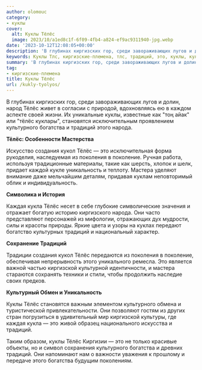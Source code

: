```yaml
---
author: olomouc
category:
- куклы
cover:
  alt: Куклы Тёлёс
  image: 2023/10/a1ed8c1f-6f09-4fb4-a824-ef9ac9311940-jpg.webp
date: '2023-10-12T12:08:05+00:00'
description: 'В глубинах киргизских гор, среди завораживающих лугов и долин, народ Тёлёс живет в согласии с природой, вдохновляясь ею в каждом аспекте своей жизни. Их...'
keywords: Куклы Тлс, киргизские-племена, тлс, традиций, это, куклы, культурного, богатства, становятся, народа, создания, кукол, поколения, поколение, уникальность, мастера, каждая
summary: 'В глубинах киргизских гор, среди завораживающих лугов и долин, народ Тёлёс живет в согласии с природой, вдохновляясь ею в каждом аспекте своей жизни. Их...'
tag:
- киргизские-племена
title: Куклы Тёлёс
url: /kukly-tyolyos/
---
```


В глубинах киргизских гор, среди завораживающих лугов и долин, народ Тёлёс живет в согласии с природой, вдохновляясь ею в каждом аспекте своей жизни. Их уникальные куклы, известные как "тоң айак" или "тёлёс куклары", становятся исключительным проявлением культурного богатства и традиций этого народа.

**Тёлёс: Особенности Мастерства**

Искусство создания кукол Тёлёс — это исключительная форма рукоделия, наследуемая из поколения в поколение. Ручная работа, используя традиционные материалы, такие как шерсть, хлопок и шелк, придает каждой кукле уникальность и теплоту. Мастера уделяют внимание даже мельчайшим деталям, придавая куклам неповторимый облик и индивидуальность.

**Символика и История**

Каждая кукла Тёлёс несет в себе глубокие символические значения и отражает богатую историю киргизского народа. Они часто представляют персонажей из мифологии, отражающих дух мудрости, силы и красоты природы. Яркие цвета и узоры на куклах передают богатство культурных традиций и национальный характер.

**Сохранение Традиций**

Традиции создания кукол Тёлёс передаются из поколения в поколение, обеспечивая непрерывность этого уникального ремесла. Это является важной частью киргизской культурной идентичности, и мастера стараются сохранять техники и стили, чтобы продолжить наследие своих предков.

**Культурный Обмен и Уникальность**

Куклы Тёлёс становятся важным элементом культурного обмена и туристической привлекательности. Они позволяют гостям из других стран погрузиться в удивительный мир киргизской культуры, где каждая кукла — это живой образец национального искусства и традиций.

Таким образом, куклы Тёлёс Киргизии — это не только красивые объекты, но и символ сохранения культурного богатства и древних традиций. Они напоминают нам о важности уважения к прошлому и передаче этого богатства будущим поколениям.